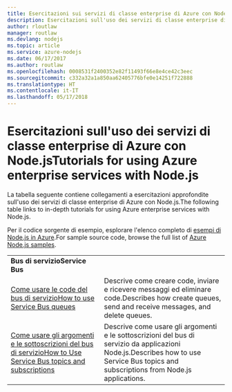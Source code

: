 ```yaml
---
title: Esercitazioni sui servizi di classe enterprise di Azure con Node.js
description: Esercitazioni sull'uso dei servizi di classe enterprise di Azure con Node.js.
author: rloutlaw
manager: routlaw
ms.devlang: nodejs
ms.topic: article
ms.service: azure-nodejs
ms.date: 06/17/2017
ms.author: routlaw
ms.openlocfilehash: 0008531f2400352e82f11493f66e8e4ce42c3eec
ms.sourcegitcommit: c332a32a1a850aa62405776bfe0e14251f722888
ms.translationtype: HT
ms.contentlocale: it-IT
ms.lasthandoff: 05/17/2018
---
```

# <a name="tutorials-for-using-azure-enterprise-services-with-nodejs"></a><span data-ttu-id="6870f-103">Esercitazioni sull'uso dei servizi di classe enterprise di Azure con Node.js</span><span class="sxs-lookup"><span data-stu-id="6870f-103">Tutorials for using Azure enterprise services with Node.js</span></span>

<span data-ttu-id="6870f-104">La tabella seguente contiene collegamenti a esercitazioni approfondite sull'uso dei servizi di classe enterprise di Azure con Node.js.</span><span class="sxs-lookup"><span data-stu-id="6870f-104">The following table links to in-depth tutorials for using Azure enterprise services with Node.js.</span></span>

<span data-ttu-id="6870f-105">Per il codice sorgente di esempio, esplorare l'elenco completo di [esempi di Node.js in Azure](https://azure.microsoft.com/resources/samples/?term=nodejs).</span><span class="sxs-lookup"><span data-stu-id="6870f-105">For sample source code, browse the full list of [Azure Node.js samples](https://azure.microsoft.com/resources/samples/?term=nodejs).</span></span>

| | |
|---|---|
| <span data-ttu-id="6870f-106">**Bus di servizio**</span><span class="sxs-lookup"><span data-stu-id="6870f-106">**Service Bus**</span></span> ||
| [<span data-ttu-id="6870f-107">Come usare le code del bus di servizio</span><span class="sxs-lookup"><span data-stu-id="6870f-107">How to use Service Bus queues</span></span>](http://docs.microsoft.com/azure/service-bus-messaging/service-bus-nodejs-how-to-use-queues?toc=/azure/node/toc.json&bc=/azure/node/toc.json) | <span data-ttu-id="6870f-108">Descrive come creare code, inviare e ricevere messaggi ed eliminare code.</span><span class="sxs-lookup"><span data-stu-id="6870f-108">Describes how create queues, send and receive messages, and delete queues.</span></span> |
| [<span data-ttu-id="6870f-109">Come usare gli argomenti e le sottoscrizioni del bus di servizio</span><span class="sxs-lookup"><span data-stu-id="6870f-109">How to Use Service Bus topics and subscriptions</span></span>](http://docs.microsoft.com/azure/service-bus-messaging/service-bus-nodejs-how-to-use-topics-subscriptions?toc=/azure/node/toc.json&bc=/azure/node/toc.json) | <span data-ttu-id="6870f-110">Descrive come usare gli argomenti e le sottoscrizioni del bus di servizio da applicazioni Node.js.</span><span class="sxs-lookup"><span data-stu-id="6870f-110">Describes how to use Service Bus topics and subscriptions from Node.js applications.</span></span> |
